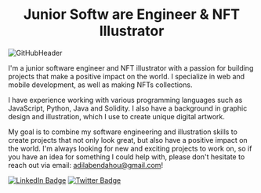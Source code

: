 <h1 align="center">
 Junior Softw
 are Engineer & NFT Illustrator
</h1>

![GitHubHeader](https://user-images.githubusercontent.com/82048235/204900620-32ae1bd2-6e9c-4381-b6d4-3fa91366b3f7.png)

I'm a junior software engineer and NFT illustrator with a passion for building projects that make a positive impact on the world. I specialize in web and mobile development, as well as making NFTs collections. 

I have experience working with various programming languages such as JavaScript, Python, Java and Solidity. I also have a background in graphic design and illustration, which I use to create unique digital artwork. 

My goal is to combine my software engineering and illustration skills to create projects that not only look great, but also have a positive impact on the world. I'm always looking for new and exciting projects to work on, so if you have an idea for something I could help with, please don't hesitate to reach out via email: adilabendahou@gmail.com!

[![LinkedIn Badge](https://img.shields.io/badge/LinkedIn-Profile-informational?style=flat&logo=linkedin&logoColor=white&color=8A6EAF)](https://www.linkedin.com/in/aadila-bendahou/)
[![Twitter Badge](https://img.shields.io/badge/Twitter-Profile-informational?style=flat&logo=twitter&logoColor=white&color=8A6EAF)](https://twitter.com/AdilaDev)
